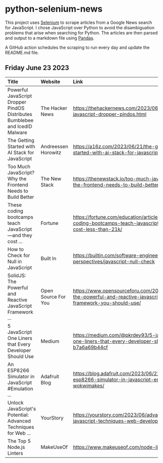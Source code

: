 # python-selenium-news

This project uses [Selenium](https://www.seleniumhq.org/) to scrape articles from a Google News search for JavaScript.
I chose JavaScript over Python to avoid the disambiguation problems that arise when searching for Python.
The articles are then parsed and output to a markdown file using [Pandas](https://pandas.pydata.org/).

A GitHub action schedules the scraping to run every day and update the README.md file.

## Friday June 23 2023


| Title                                                                       | Website             | Link                                                                                                          |
|:----------------------------------------------------------------------------|:--------------------|:--------------------------------------------------------------------------------------------------------------|
| Powerful JavaScript Dropper PindOS Distributes Bumblebee and IcedID Malware | The Hacker News     | https://thehackernews.com/2023/06/powerful-javascript-dropper-pindos.html                                     |
| The Getting Started with AI Stack for JavaScript                            | Andreessen Horowitz | https://a16z.com/2023/06/21/the-getting-started-with-ai-stack-for-javascript/                                 |
| Too Much JavaScript? Why the Frontend Needs to Build Better                 | The New Stack       | https://thenewstack.io/too-much-javascript-why-the-frontend-needs-to-build-better/                            |
| These coding bootcamps teach JavaScript—and they cost ...                   | Fortune             | https://fortune.com/education/articles/these-coding-bootcamps-teach-javascript-and-they-cost-less-than-21k/   |
| How to Check for Null in JavaScript                                         | Built In            | https://builtin.com/software-engineering-perspectives/javascript-null-check                                   |
| SolidJS: The Powerful and Reactive JavaScript Framework ...                 | Open Source For You | https://www.opensourceforu.com/2023/06/solidjs-the-powerful-and-reactive-javascript-framework-you-should-use/ |
| 5 JavaScript One Liners that Every Developer Should Use                     | Medium              | https://medium.com/@pkrdey93/5-javascript-one-liners-that-every-developer-should-use-b7a6a69b44cf             |
| An ESP8266 Simulator in JavaScript #Emulation ...                           | Adafruit Blog       | https://blog.adafruit.com/2023/06/21/an-esp8266-simulator-in-javascript-emulation-wokwimakes/                 |
| Unlock JavaScript's Potential: Advanced Techniques for Web ...              | YourStory           | https://yourstory.com/2023/06/advanced-javascript-techniques-web-development                                  |
| The Top 5 Node.js Linters                                                   | MakeUseOf           | https://www.makeuseof.com/node-linters-top/                                                                   |